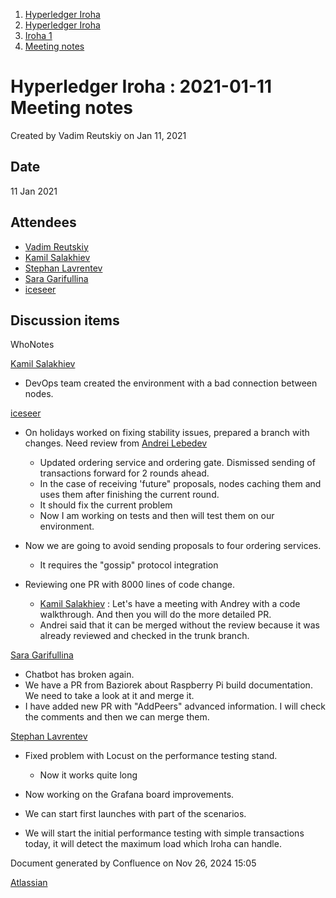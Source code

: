 1. [Hyperledger Iroha](index.html)
2. [Hyperledger Iroha](Hyperledger-Iroha_20873224.html)
3. [Iroha 1](Iroha-1_21015959.html)
4. [Meeting notes](Meeting-notes_21016018.html)

# Hyperledger Iroha : 2021-01-11 Meeting notes

Created by Vadim Reutskiy on Jan 11, 2021

## Date

11 Jan 2021

## Attendees

- [Vadim Reutskiy](https://lf-hyperledger.atlassian.net/wiki/people/5b8d04b72786fb2bf79a7405?ref=confluence)
- [Kamil Salakhiev](https://lf-hyperledger.atlassian.net/wiki/people/557058:07723e0b-a027-4cc4-ad6d-324e41cccb4d?ref=confluence)
- [Stephan Lavrentev](https://lf-hyperledger.atlassian.net/wiki/people/5e1709ecf65a6b0e9bf1d1b3?ref=confluence)
- [Sara Garifullina](https://lf-hyperledger.atlassian.net/wiki/people/5b6c115b2c9bd83c03707f95?ref=confluence)
- [iceseer](https://lf-hyperledger.atlassian.net/wiki/people/557058:4990bcb6-a037-4038-8a49-fdcc925bfb4f?ref=confluence)

## Discussion items

WhoNotes

[Kamil Salakhiev](https://lf-hyperledger.atlassian.net/wiki/people/557058:07723e0b-a027-4cc4-ad6d-324e41cccb4d?ref=confluence)

- DevOps team created the environment with a bad connection between nodes.

[iceseer](https://lf-hyperledger.atlassian.net/wiki/people/557058:4990bcb6-a037-4038-8a49-fdcc925bfb4f?ref=confluence)

- On holidays worked on fixing stability issues, prepared a branch with changes. Need review from [Andrei Lebedev](https://lf-hyperledger.atlassian.net/wiki/people/557058:c02f1b3d-42e6-4519-ba84-2d0476dccbc9?ref=confluence)
  
  - Updated ordering service and ordering gate. Dismissed sending of transactions forward for 2 rounds ahead.
  - In the case of receiving 'future" proposals, nodes caching them and uses them after finishing the current round.
  - It should fix the current problem
  - Now I am working on tests and then will test them on our environment.
- Now we are going to avoid sending proposals to four ordering services.
  
  - It requires the "gossip" protocol integration
- Reviewing one PR with 8000 lines of code change.
  
  - [Kamil Salakhiev](https://lf-hyperledger.atlassian.net/wiki/people/557058:07723e0b-a027-4cc4-ad6d-324e41cccb4d?ref=confluence) : Let's have a meeting with Andrey with a code walkthrough. And then you will do the more detailed PR.
  - Andrei said that it can be merged without the review because it was already reviewed and checked in the trunk branch.

[Sara Garifullina](https://lf-hyperledger.atlassian.net/wiki/people/5b6c115b2c9bd83c03707f95?ref=confluence)

- Chatbot has broken again.
- We have a PR from Baziorek about Raspberry Pi build documentation. We need to take a look at it and merge it.
- I have added new PR with "AddPeers" advanced information. I will check the comments and then we can merge them.

[Stephan Lavrentev](https://lf-hyperledger.atlassian.net/wiki/people/5e1709ecf65a6b0e9bf1d1b3?ref=confluence)

- Fixed problem with Locust on the performance testing stand.
  
  - Now it works quite long
- Now working on the Grafana board improvements.
- We can start first launches with part of the scenarios.
- We will start the initial performance testing with simple transactions today, it will detect the maximum load which Iroha can handle.

Document generated by Confluence on Nov 26, 2024 15:05

[Atlassian](http://www.atlassian.com/)

